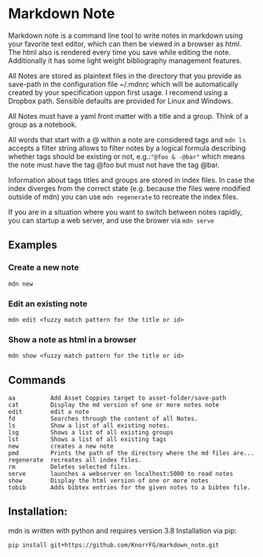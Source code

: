 # Markdown Note
Markdown note is a command line tool to write notes in markdown using your
favorite text editor, which can then be viewed in a browser as html. The html
also is rendered every time you save while editing the note. Additionally it
has some light weight bibliography management features.

All Notes are stored as plaintext files in the directory that you provide
as save-path in the configuration file ~/.mdnrc which will be
automatically created by your specification uppon first usage.
I recomend using a Dropbox path. Sensible defaults are provided for Linux and
Windows.

All Notes must have a yaml front matter with a title and a group. Think of
a group as a notebook. 

All words that start with a @ within a note are considered tags and 
`mdn ls` accepts a filter string allows to filter notes by a logical formula
describing whether tags should be existing or not, e.g.:`"@foo & -@bar"`
which means the note must have the tag @foo but must not have the tag
@bar.

Information about tags titles and groups are stored in index files. In
case the index diverges from the correct state (e.g. because the files
were modified outside of mdn) you can use `mdn regenerate` to recreate the
index files.

If you are in a situation where you want to switch between notes rapidly, you
can startup a web server, and use the brower via `mdn serve`

## Examples
### Create a new note
```
mdn new
```

### Edit an existing note
```
mdn edit <fuzzy match pattern for the title or id>
```

### Show a note as html in a browser
```
mdn show <fuzzy match pattern for the title or id>
```

## Commands
``` 
aa          Add Asset Coppies target to asset-folder/save-path
cat         Display the md version of one or more notes note
edit        edit a note
fd          Searches through the content of all Notes.
ls          Show a list of all existing notes.
lsg         Shows a list of all existing groups
lst         Shows a list of all existing tags
new         creates a new note
pmd         Prints the path of the directory where the md files are...
regenerate  recreates all index files.
rm          Deletes selected files.
serve       launches a webserver on localhost:5000 to read notes
show        Display the html version of one or more notes 
tobib       Adds bibtex entries for the given notes to a bibtex file.
```
 
## Installation:
mdn is written with python and requires version 3.8
Installation via pip:
```
pip install git+https://github.com/KnorrFG/markdown_note.git
```
